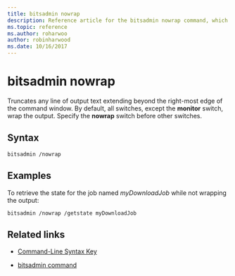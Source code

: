 ```yaml
---
title: bitsadmin nowrap
description: Reference article for the bitsadmin nowrap command, which truncates any line of output text extending beyond the rightmost edge of the command window.
ms.topic: reference
ms.author: roharwoo
author: robinharwood
ms.date: 10/16/2017
---
```


# bitsadmin nowrap

Truncates any line of output text extending beyond the right-most edge of the command window. By default, all switches, except the **monitor** switch, wrap the output. Specify the **nowrap** switch before other switches.

## Syntax

```
bitsadmin /nowrap
```

## Examples

To retrieve the state for the job named *myDownloadJob* while not wrapping the output:

```
bitsadmin /nowrap /getstate myDownloadJob
```

## Related links

- [Command-Line Syntax Key](command-line-syntax-key.md)

- [bitsadmin command](bitsadmin.md)
